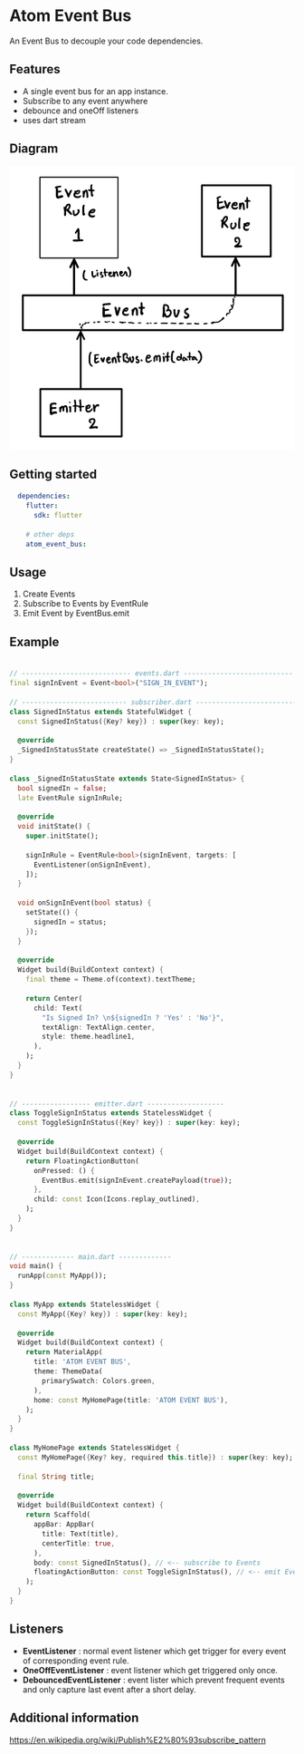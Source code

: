 <!-- 
This README describes the package. If you publish this package to pub.dev,
this README's contents appear on the landing page for your package.

For information about how to write a good package README, see the guide for
[writing package pages](https://dart.dev/guides/libraries/writing-package-pages). 

For general information about developing packages, see the Dart guide for
[creating packages](https://dart.dev/guides/libraries/create-library-packages)
and the Flutter guide for
[developing packages and plugins](https://flutter.dev/developing-packages). 
-->

# Atom Event Bus

An Event Bus to decouple your code dependencies.

## Features

- A single event bus for an app instance.
- Subscribe to any event anywhere
- debounce and oneOff listeners
- uses dart stream

## Diagram

<img src="https://raw.githubusercontent.com/raj457036/atom_event_bus/master/atom_event_bus.jpg" height="500">

## Getting started

```yaml
  dependencies:
    flutter:
      sdk: flutter
    
    # other deps
    atom_event_bus:
```


## Usage

1. Create Events
2. Subscribe to Events by EventRule
3. Emit Event by EventBus.emit

## Example


```dart

// --------------------------- events.dart ---------------------------
final signInEvent = Event<bool>("SIGN_IN_EVENT");

// -------------------------- subscriber.dart -------------------------
class SignedInStatus extends StatefulWidget {
  const SignedInStatus({Key? key}) : super(key: key);

  @override
  _SignedInStatusState createState() => _SignedInStatusState();
}

class _SignedInStatusState extends State<SignedInStatus> {
  bool signedIn = false;
  late EventRule signInRule;

  @override
  void initState() {
    super.initState();

    signInRule = EventRule<bool>(signInEvent, targets: [
      EventListener(onSignInEvent),
    ]);
  }

  void onSignInEvent(bool status) {
    setState(() {
      signedIn = status;
    });
  }

  @override
  Widget build(BuildContext context) {
    final theme = Theme.of(context).textTheme;

    return Center(
      child: Text(
        "Is Signed In? \n${signedIn ? 'Yes' : 'No'}",
        textAlign: TextAlign.center,
        style: theme.headline1,
      ),
    );
  }
}


// ----------------- emitter.dart -------------------
class ToggleSignInStatus extends StatelessWidget {
  const ToggleSignInStatus({Key? key}) : super(key: key);

  @override
  Widget build(BuildContext context) {
    return FloatingActionButton(
      onPressed: () {
        EventBus.emit(signInEvent.createPayload(true));
      },
      child: const Icon(Icons.replay_outlined),
    );
  }
}


// ------------- main.dart -------------
void main() {
  runApp(const MyApp());
}

class MyApp extends StatelessWidget {
  const MyApp({Key? key}) : super(key: key);

  @override
  Widget build(BuildContext context) {
    return MaterialApp(
      title: 'ATOM EVENT BUS',
      theme: ThemeData(
        primarySwatch: Colors.green,
      ),
      home: const MyHomePage(title: 'ATOM EVENT BUS'),
    );
  }
}

class MyHomePage extends StatelessWidget {
  const MyHomePage({Key? key, required this.title}) : super(key: key);

  final String title;

  @override
  Widget build(BuildContext context) {
    return Scaffold(
      appBar: AppBar(
        title: Text(title),
        centerTitle: true,
      ),
      body: const SignedInStatus(), // <-- subscribe to Events
      floatingActionButton: const ToggleSignInStatus(), // <-- emit Events
    );
  }
}

```

## Listeners

- **EventListener** : normal event listener which get trigger for every event of corresponding event rule.
- **OneOffEventListener** : event listener which get triggered only once.
- **DebouncedEventListener** : event lister which prevent frequent events and only capture last event after a short delay.


## Additional information

https://en.wikipedia.org/wiki/Publish%E2%80%93subscribe_pattern
